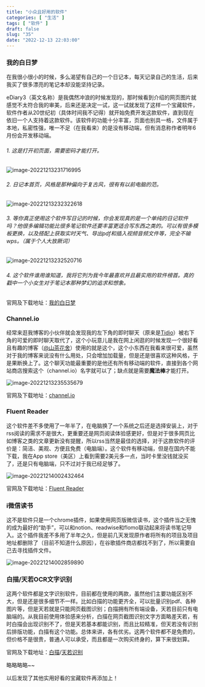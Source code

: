 ```yaml
---
title: "小众且好用的软件"
categories: [ "生活" ]
tags: [ "软件" ]
draft: false
slug: "35"
date: "2022-12-13 22:03:00"
---
```




### 我的白日梦

在我很小很小的时候，多么渴望有自己的一个日记本，每天记录自己的生活，后来我买了很多漂亮的笔记本却没能坚持记录。

eDiary3（英文名称）是我偶然冲浪的时候发现的，那时候看到介绍的网页图片就感觉不太符合我的审美，后来还是决定一试，这一试就发现了这样一个宝藏软件，软件作者从20世纪初（具体时间我不记得）就开始免费开发这款软件，直到现在依旧一个人支持着这款软件。该软件的功能十分丰富，页面也别具一格，文件属于本地，私密性强，唯一不足（在我看来）的是没有移动端，但有消息称作者明年6月份会开发移动端。

###### 1. 这是打开初页面，需要密码才能打开。

![image-20221213231716995](https://blog.wangyunzi.com/2022/12/c69ac75e0e6e67aca8ed89ba8eb4d17b.png)

###### 2. 日记本首页，风格是那种偏向于复古风，很有有以前电脑的范。

![image-20221213232322618](https://blog.wangyunzi.com/2022/12/a08a60cf2087d8e571bd13e92b57bd61.png)

###### 3. 等你真正使用这个软件写日记的时候，你会发现真的是一个单纯的日记软件吗？他很多编辑功能比很多笔记软件还要丰富更适合写东西之类的。可以有很多模板更换，以及搭配上获取实时天气、导出pdf和插入视频音频文件等，完全不输wps。（属于个人大放厥词）

![image-20221213232520716](https://blog.wangyunzi.com/2022/12/7a9e3f0bc0a2468893a3ed1edbe64c27.png)

###### 4. 这个软件谁用谁知道，我将它列为我今年最喜欢并且最实用的软件榜首。真的戳中一个小女生对于笔记本那种梦幻的追求和想象。

官网及下载地址：[我的白日梦](http://www.haoxg.net/)

### Channel.io

经常来逛我博客的小伙伴就会发现我的左下角的即时聊天（原来是[Tidio](https://www.tidio.com/)）被右下角的可爱的即时聊天取代了，这个小玩意儿是我在网上闲逛的时候发现一个很好看且有趣的博客（[@山茶花舍](https://irithys.com/)）使用的就是这个，这个小东西在我看来很可爱，虽然对于我的博客来说没有什么用处，只会增加加载量，但是还是很喜欢这种风格，于是果断换上了。这个聊天功能最重要的是他还有所有移动端的软件，直接到各个网站商店搜索这个（channel.io）名字就可以了；缺点就是需要**魔法棒**才能打开。

![image-20221213235535679](https://blog.wangyunzi.com/2022/12/ee8bc4d4041fe93b73d0caa368efc92d.png)

官网及下载地址：[channel.io](https://channel.io/en)

### Fluent Reader

这个软件差不多使用了一年半了，在电脑换了一个系统之后还是选择安装上，对于rss阅读的需求不是很大，更重要还是网页阅读体验感更好，但是对于很多网页比如博客之类的文章更新没有提醒，所以rss当然是最佳的选择，对于这款软件的评价是：简洁、美观、方便且免费（电脑端）。这个软件有移动端，但是在国内不能下载，我在App store（美区）上看到需要2美元多一点，当时卡里没钱就没买了，还是只有电脑端，只不过对于我已经足够了。

![image-20221214002432464](https://blog.wangyunzi.com/2022/12/3b04313098f9fddb41434bacb0a31685.png)

官网及下载地址：[Fluent Reader](https://hyliu.me/fluent-reader/)

### i微信读书

这不是软件只是一个chrome插件，如果使用网页版微信读书，这个插件当之无愧的成为最好的“助手”，可以和notion、readwise和flomo联动起来将读书笔记导入。这个插件我差不多用了半年之久，但是前几天发现原作者将所有的项目及项目地址都删除了（目前不知道什么原因），在谷歌插件商店都找不到了，所以需要自己去寻找插件文件。

![image-20221214002859890](https://blog.wangyunzi.com/2022/12/49391d4e68b4a512514a0ef2958496f4.png)

### 白描/天若OCR文字识别

这两个软件都是文字识别软件，目前都在使用的两款，虽然他们主要功能区别不大，但是还是很多细节不一样。比如白描的功能更齐全，可以批量识别pdf、各种图片等，但是天若就是只能网页截图识别；白描拥有所有端设备，天若目前只有电脑端的。从我目前使用体验感来分析，白描在网页截图识别文字方面略差天若，有时白描会出现识别不了，但是天若基本都能识别，而且比较精准，但天若没有识别后排版功能，白描有这个功能。总体来讲，各有优劣。这两个软件都不是免费的，但价格不是很贵，普通人可以承受，而且都是一次购买终身的，算下来很划算。

官网及下载地址：[白描](https://baimiao.uzero.cn/)/[天若识别](https://ocr.tianruo.net/)

略略略略~~

以后发现了其他实用好看的宝藏软件再添加上！





